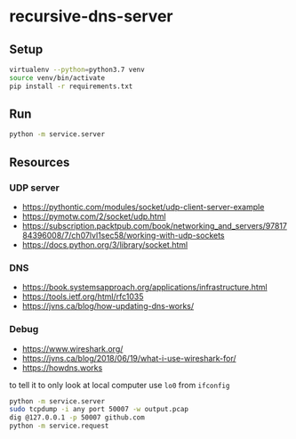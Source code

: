 # recursive-dns-server


## Setup

```bash
virtualenv --python=python3.7 venv
source venv/bin/activate
pip install -r requirements.txt
```

## Run

```bash
python -m service.server
```

## Resources

### UDP server
- https://pythontic.com/modules/socket/udp-client-server-example
- https://pymotw.com/2/socket/udp.html
- https://subscription.packtpub.com/book/networking_and_servers/9781784396008/7/ch07lvl1sec58/working-with-udp-sockets
- https://docs.python.org/3/library/socket.html

### DNS
- https://book.systemsapproach.org/applications/infrastructure.html
- https://tools.ietf.org/html/rfc1035
- https://jvns.ca/blog/how-updating-dns-works/

### Debug
- https://www.wireshark.org/
- https://jvns.ca/blog/2018/06/19/what-i-use-wireshark-for/
- https://howdns.works

to tell it to only look at local computer use `lo0` from `ifconfig`

```bash
python -m service.server
sudo tcpdump -i any port 50007 -w output.pcap
dig @127.0.0.1 -p 50007 github.com
python -m service.request
```
